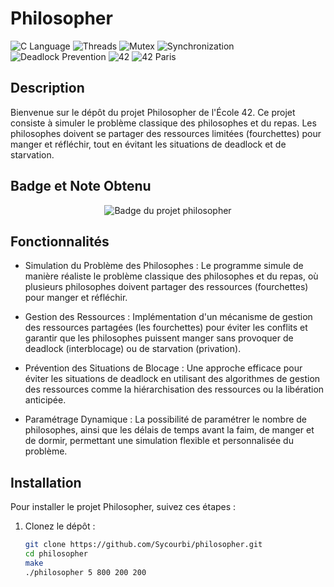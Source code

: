 # Philosopher

![C Language](https://img.shields.io/badge/language-C-blue)
![Threads](https://img.shields.io/badge/threads-yes-brightgreen)
![Mutex](https://img.shields.io/badge/mutex-yes-blue)
![Synchronization](https://img.shields.io/badge/synchronization-yes-yellow)
![Deadlock Prevention](https://img.shields.io/badge/deadlock%20prevention-yes-green)
![42](https://img.shields.io/badge/school-42-green)
![42 Paris](https://img.shields.io/badge/42-Paris-blue)

## Description

Bienvenue sur le dépôt du projet Philosopher de l'École 42. Ce projet consiste à simuler le problème classique des philosophes et du repas. Les philosophes doivent se partager des ressources limitées (fourchettes) pour manger et réfléchir, tout en évitant les situations de deadlock et de starvation.


## Badge et Note Obtenu

<div align="center">
  <img src="https://github.com/ayogun/42-project-badges/blob/main/badges/philosopherse.png?raw=true" alt="Badge du projet philosopher">
</div>

## Fonctionnalités
  - Simulation du Problème des Philosophes :
Le programme simule de manière réaliste le problème classique des philosophes et du repas, où plusieurs philosophes doivent partager des ressources (fourchettes) pour manger et réfléchir.

  - Gestion des Ressources :
Implémentation d'un mécanisme de gestion des ressources partagées (les fourchettes) pour éviter les conflits et garantir que les philosophes puissent manger sans provoquer de deadlock (interblocage) ou de starvation (privation).

  - Prévention des Situations de Blocage :
Une approche efficace pour éviter les situations de deadlock en utilisant des algorithmes de gestion des ressources comme la hiérarchisation des ressources ou la libération anticipée.

  - Paramétrage Dynamique :
La possibilité de paramétrer le nombre de philosophes, ainsi que les délais de temps avant la faim, de manger et de dormir, permettant une simulation flexible et personnalisée du problème.

## Installation

Pour installer le projet Philosopher, suivez ces étapes :

1. Clonez le dépôt :

   ```bash
   git clone https://github.com/Sycourbi/philosopher.git
   cd philosopher
   make
   ./philosopher 5 800 200 200

